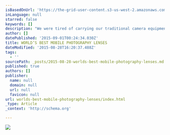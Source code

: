 ```yaml
---
isBasedOnUrl: 'https://the-grid-user-content.s3-us-west-2.amazonaws.com/2de43f0f-6686-4e12-9fc6-ea47c578db76.png'
inLanguage: null
starred: false
keywords: []
description: "We were tired of carrying our traditional camera equipment, but in using our phones we were unable to get the shots we wanted...we were missing moments. So we set out to make the phone a better camera with the world's best glass. http://momentlens.co/"
author: []
datePublished: '2015-09-01T00:24:34.030Z'
title: WORLD’S BEST MOBILE PHOTOGRAPHY LENSES
dateModified: '2015-08-28T16:20:37.488Z'
tags:
  - ''
sourcePath: _posts/2015-08-28-worlds-best-mobile-photography-lenses.md
published: true
authors: []
publisher:
  name: null
  domain: null
  url: null
  favicon: null
url: worlds-best-mobile-photography-lenses/index.html
_type: Article
_context: 'http://schema.org'

---
```

![](https://the-grid-user-content.s3-us-west-2.amazonaws.com/2de43f0f-6686-4e12-9fc6-ea47c578db76.png)